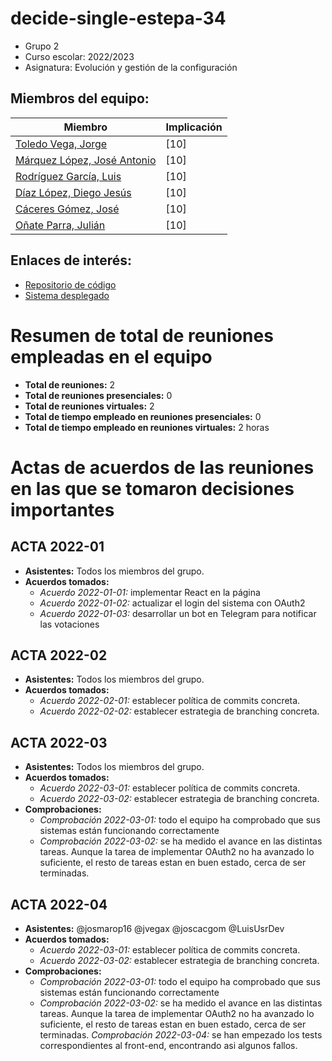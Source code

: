 # decide-single-estepa-34
* Grupo 2 
* Curso escolar: 2022/2023
* Asignatura: Evolución y gestión de la configuración
## Miembros del equipo:

| Miembro | Implicación |
| ------------- | ------------- |
| [Toledo Vega, Jorge](https://github.com/jvegax) | [10] |
| [Márquez López, José Antonio](https://github.com/josmarlop16) | [10] |
| [Rodríguez García, Luis](https://github.com/LuisUsrDev) | [10] |
| [Díaz López, Diego Jesús](https://github.com/ddiazlop) | [10] |
| [Cáceres Gómez, José](https://github.com/joscacgom) | [10] |
| [Oñate Parra, Julián](https://github.com/jonatep) | [10] |

## Enlaces de interés:
* [Repositorio de código](https://github.com/jvegax/decide/) 
* [Sistema desplegado](https://decide-coral.vercel.app) 

# Resumen de total de reuniones empleadas en el equipo

* **Total de reuniones:** 2
* **Total de reuniones presenciales:** 0
* **Total de reuniones virtuales:** 2
* **Total de tiempo empleado en reuniones presenciales:** 0
* **Total de tiempo empleado en reuniones virtuales:** 2 horas

# Actas de acuerdos de las reuniones en las que se tomaron decisiones importantes

## ACTA 2022-01
* **Asistentes:** Todos los miembros del grupo.
* **Acuerdos tomados:**
  * *Acuerdo 2022-01-01:* implementar React en la página
  * *Acuerdo 2022-01-02:* actualizar el login del sistema con OAuth2
  * *Acuerdo 2022-01-03:* desarrollar un bot en Telegram para notificar las votaciones

## ACTA 2022-02
* **Asistentes:** Todos los miembros del grupo.
* **Acuerdos tomados:**
  * *Acuerdo 2022-02-01:* establecer política de commits concreta.
  * *Acuerdo 2022-02-02:* establecer estrategia de branching concreta.


## ACTA 2022-03
* **Asistentes:** Todos los miembros del grupo.
* **Acuerdos tomados:**
  * *Acuerdo 2022-03-01:* establecer política de commits concreta.
  * *Acuerdo 2022-03-02:* establecer estrategia de branching concreta.
* **Comprobaciones:**
  * *Comprobación 2022-03-01:* todo el equipo ha comprobado que sus sistemas están funcionando correctamente
  * *Comprobación 2022-03-02:* se ha medido el avance en las distintas tareas. Aunque la tarea de implementar OAuth2 no ha avanzado lo suficiente, el resto de tareas estan en buen estado, cerca de ser terminadas.

## ACTA 2022-04
* **Asistentes:** @josmarop16 @jvegax @joscacgom @LuisUsrDev
* **Acuerdos tomados:**
  * *Acuerdo 2022-03-01:* establecer política de commits concreta.
  * *Acuerdo 2022-03-02:* establecer estrategia de branching concreta.
* **Comprobaciones:**
  * *Comprobación 2022-03-01:* todo el equipo ha comprobado que sus sistemas están funcionando correctamente
  * *Comprobación 2022-03-02:* se ha medido el avance en las distintas tareas. Aunque la tarea de implementar OAuth2 no ha avanzado lo suficiente, el resto de tareas estan en buen estado, cerca de ser terminadas.
  *Comprobación 2022-03-04:* se han empezado los tests correspondientes al front-end, encontrando asi algunos fallos.


